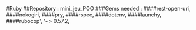 #Ruby
##Repository : mini_jeu_POO
###Gems needed : 
####rest-open-uri, ####nokogiri, ####pry, ####rspec, ####dotenv, ####launchy, ####rubocop', '~> 0.57.2, 